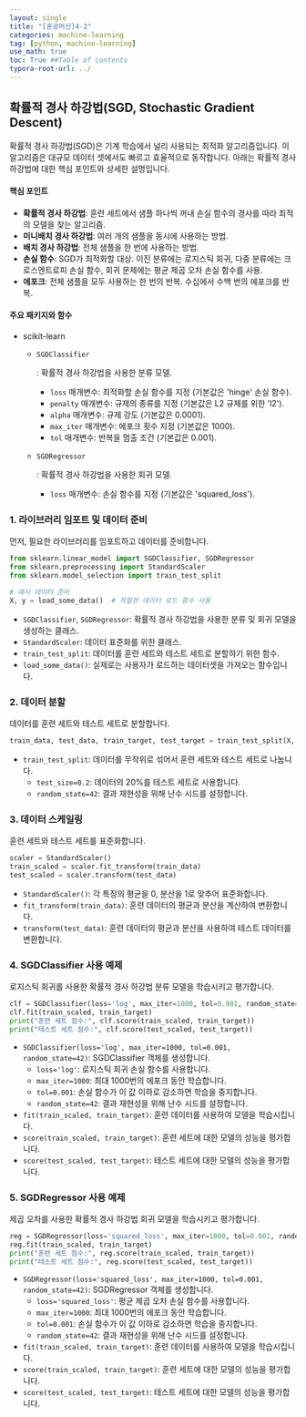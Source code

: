 ```yaml
---
layout: single
title: "[혼공머신]4-2"
categories: machine-learning
tag: [python, machine-learning]
use_math: true
toc: True ##Table of contents
typora-root-url: ../ 
---
```


## 확률적 경사 하강법(SGD, Stochastic Gradient Descent)

확률적 경사 하강법(SGD)은 기계 학습에서 널리 사용되는 최적화 알고리즘입니다. 이 알고리즘은 대규모 데이터 셋에서도 빠르고 효율적으로 동작합니다. 아래는 확률적 경사 하강법에 대한 핵심 포인트와 상세한 설명입니다.

#### 핵심 포인트

- **확률적 경사 하강법**: 훈련 세트에서 샘플 하나씩 꺼내 손실 함수의 경사를 따라 최적의 모델을 찾는 알고리즘.
- **미니배치 경사 하강법**: 여러 개의 샘플을 동시에 사용하는 방법.
- **배치 경사 하강법**: 전체 샘플을 한 번에 사용하는 방법.
- **손실 함수**: SGD가 최적화할 대상. 이진 분류에는 로지스틱 회귀, 다중 분류에는 크로스엔트로피 손실 함수, 회귀 문제에는 평균 제곱 오차 손실 함수를 사용.
- **에포크**: 전체 샘플을 모두 사용하는 한 번의 반복. 수십에서 수백 번의 에포크를 반복.

#### 주요 패키지와 함수

- scikit-learn

  - ```
    SGDClassifier
    ```

    : 확률적 경사 하강법을 사용한 분류 모델.

    - `loss` 매개변수: 최적화할 손실 함수를 지정 (기본값은 'hinge' 손실 함수).
    - `penalty` 매개변수: 규제의 종류를 지정 (기본값은 L2 규제를 위한 'l2').
    - `alpha` 매개변수: 규제 강도 (기본값은 0.0001).
    - `max_iter` 매개변수: 에포크 횟수 지정 (기본값은 1000).
    - `tol` 매개변수: 반복을 멈출 조건 (기본값은 0.001).

  - ```
    SGDRegressor
    ```

    : 확률적 경사 하강법을 사용한 회귀 모델.

    - `loss` 매개변수: 손실 함수를 지정 (기본값은 'squared_loss').

### 1. 라이브러리 임포트 및 데이터 준비

먼저, 필요한 라이브러리를 임포트하고 데이터를 준비합니다.

```python
from sklearn.linear_model import SGDClassifier, SGDRegressor
from sklearn.preprocessing import StandardScaler
from sklearn.model_selection import train_test_split

# 예시 데이터 준비
X, y = load_some_data()  # 적절한 데이터 로드 함수 사용
```

- `SGDClassifier`, `SGDRegressor`: 확률적 경사 하강법을 사용한 분류 및 회귀 모델을 생성하는 클래스.
- `StandardScaler`: 데이터 표준화를 위한 클래스.
- `train_test_split`: 데이터를 훈련 세트와 테스트 세트로 분할하기 위한 함수.
- `load_some_data()`: 실제로는 사용자가 로드하는 데이터셋을 가져오는 함수입니다.

### 2. 데이터 분할

데이터를 훈련 세트와 테스트 세트로 분할합니다.

```python
train_data, test_data, train_target, test_target = train_test_split(X, y, test_size=0.2, random_state=42)
```

- `train_test_split`: 데이터를 무작위로 섞어서 훈련 세트와 테스트 세트로 나눕니다.
  - `test_size=0.2`: 데이터의 20%를 테스트 세트로 사용합니다.
  - `random_state=42`: 결과 재현성을 위해 난수 시드를 설정합니다.

### 3. 데이터 스케일링

훈련 세트와 테스트 세트를 표준화합니다.

```python
scaler = StandardScaler()
train_scaled = scaler.fit_transform(train_data)
test_scaled = scaler.transform(test_data)
```

- `StandardScaler()`: 각 특징의 평균을 0, 분산을 1로 맞추어 표준화합니다.
- `fit_transform(train_data)`: 훈련 데이터의 평균과 분산을 계산하여 변환합니다.
- `transform(test_data)`: 훈련 데이터의 평균과 분산을 사용하여 테스트 데이터를 변환합니다.

### 4. SGDClassifier 사용 예제

로지스틱 회귀를 사용한 확률적 경사 하강법 분류 모델을 학습시키고 평가합니다.

```python
clf = SGDClassifier(loss='log', max_iter=1000, tol=0.001, random_state=42)
clf.fit(train_scaled, train_target)
print("훈련 세트 점수:", clf.score(train_scaled, train_target))
print("테스트 세트 점수:", clf.score(test_scaled, test_target))
```

- `SGDClassifier(loss='log', max_iter=1000, tol=0.001, random_state=42)`: SGDClassifier 객체를 생성합니다.
  - `loss='log'`: 로지스틱 회귀 손실 함수를 사용합니다.
  - `max_iter=1000`: 최대 1000번의 에포크 동안 학습합니다.
  - `tol=0.001`: 손실 함수가 이 값 이하로 감소하면 학습을 중지합니다.
  - `random_state=42`: 결과 재현성을 위해 난수 시드를 설정합니다.
- `fit(train_scaled, train_target)`: 훈련 데이터를 사용하여 모델을 학습시킵니다.
- `score(train_scaled, train_target)`: 훈련 세트에 대한 모델의 성능을 평가합니다.
- `score(test_scaled, test_target)`: 테스트 세트에 대한 모델의 성능을 평가합니다.

### 5. SGDRegressor 사용 예제

제곱 오차를 사용한 확률적 경사 하강법 회귀 모델을 학습시키고 평가합니다.

```python
reg = SGDRegressor(loss='squared_loss', max_iter=1000, tol=0.001, random_state=42)
reg.fit(train_scaled, train_target)
print("훈련 세트 점수:", reg.score(train_scaled, train_target))
print("테스트 세트 점수:", reg.score(test_scaled, test_target))
```

- `SGDRegressor(loss='squared_loss', max_iter=1000, tol=0.001, random_state=42)`: SGDRegressor 객체를 생성합니다.
  - `loss='squared_loss'`: 평균 제곱 오차 손실 함수를 사용합니다.
  - `max_iter=1000`: 최대 1000번의 에포크 동안 학습합니다.
  - `tol=0.001`: 손실 함수가 이 값 이하로 감소하면 학습을 중지합니다.
  - `random_state=42`: 결과 재현성을 위해 난수 시드를 설정합니다.
- `fit(train_scaled, train_target)`: 훈련 데이터를 사용하여 모델을 학습시킵니다.
- `score(train_scaled, train_target)`: 훈련 세트에 대한 모델의 성능을 평가합니다.
- `score(test_scaled, test_target)`: 테스트 세트에 대한 모델의 성능을 평가합니다.
